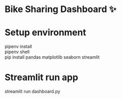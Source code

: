 # Bike Sharing Dashboard ✨
# Setup environment
pipenv install  
pipenv shell  
pip install pandas matplotlib seaborn streamlit  
# Streamlit run app
streamlit run dashboard.py
